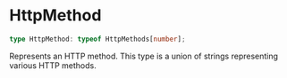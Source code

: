 # HttpMethod

```ts
type HttpMethod: typeof HttpMethods[number];
```

Represents an HTTP method.
This type is a union of strings representing various HTTP methods.
